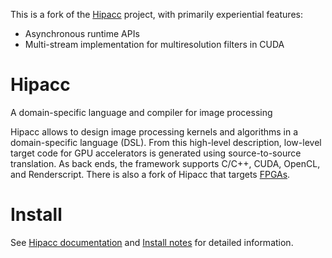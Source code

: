 This is a fork of the [Hipacc](http://hipacc-lang.org) project, with primarily experiential features:
* Asynchronous runtime APIs
* Multi-stream implementation for multiresolution filters in CUDA


# Hipacc
A domain-specific language and compiler for image processing

Hipacc allows to design image processing kernels and algorithms in a domain-specific language (DSL).
From this high-level description, low-level target code for GPU accelerators is generated using source-to-source translation.
As back ends, the framework supports C/C++, CUDA, OpenCL, and Renderscript.
There is also a fork of Hipacc that targets [FPGAs](https://github.com/hipacc/hipacc-fpga).

# Install
See [Hipacc documentation](http://hipacc-lang.org/install.html) and [Install notes](INSTALL.md) for detailed information.
